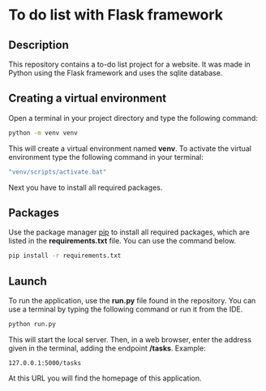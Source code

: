# To do list with Flask framework

## Description

This repository contains a to-do list project for a website. It was made in Python using the Flask framework and uses the sqlite database.

## Creating a virtual environment

Open a terminal in your project directory and type the following command:

```bash
python -m venv venv
```
This will create a virtual environment named **venv**. To activate the virtual environment type the following command in your terminal:

```bash
"venv/scripts/activate.bat"
```

Next you have to install all required packages.

## Packages

Use the package manager [pip](https://pip.pypa.io/en/stable/) to install all required packages, which are listed in the **requirements.txt** file. You can use the command below.

```bash
pip install -r requirements.txt
```

## Launch

To run the application, use the **run.py** file found in the repository. You can use a terminal by typing the following command or run it from the IDE.

```bash
python run.py
```

This will start the local server. Then, in a web browser, enter the address given in the terminal, adding the endpoint **/tasks**. Example:

```
127.0.0.1:5000/tasks
```

At this URL you will find the homepage of this application.
